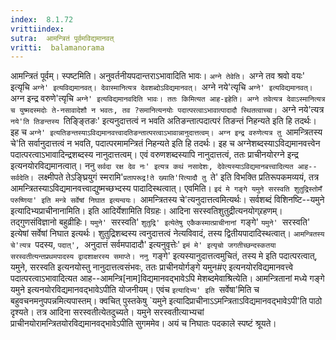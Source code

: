 ```yaml
---
index:  8.1.72
vrittiindex: 
sutra:  आमन्त्रितं पूर्वमविद्यमानवत्
vritti:  balamanorama 
---
```


आमन्त्रितं पूर्वम्। स्पष्टमिति। अनुवर्तनीयपदान्तराऽभावादिति भावः। `अग्ने तेवेति। `अग्ने तव श्रवो वयः' इत्यृचि `अग्ने' इत्यविद्यमानवत्। देवास्मानित्यत्र देवशब्दोऽविद्यमानवत्। `अग्ने नये'त्यृचि `अग्ने' इत्यविद्यमानवत्। `अग्न इन्द्र वरुणे'त्यृचि `अग्ने' इत्यविद्यमानवदिति भावः। ततः किमित्यत आह-इहेति। अग्ने तवेत्यत्र देवाऽस्मानित्यत्र च युष्मदस्मदोः ते-नसावादेशौ न भवतः, तव ?समानित्यनयोः पदात्परत्वाऽभावात्पादादौ स्थितत्वाच्चा। `अग्ने नये'त्यत्र `नये'ति तिङन्तस्य `तिङ्ङ्तिङः' इत्यनुदात्तत्वं न भवति अतिङन्तात्पदात्परं तिङन्तं निहन्यते इति हि तदर्थः। इह च `अग्ने' इत्यतिङन्तस्याऽविद्यमानवत्त्वादतिङन्तात्परत्वाऽभावान्नानुदात्तत्वम्। अग्न इन्द्र वरुणेत्यत्र तु `आमन्त्रितस्य चे'ति सर्वानुदात्तत्वं न भवति, पदात्परमामन्त्रितं निहन्यते इति हि तदर्थः। इह च अग्नेशब्दस्याऽविद्यमानवत्त्वेन पदात्परत्वाऽभावादिन्द्रशब्दस्य नानुदात्तत्वम्। एवं वरुणशब्दस्यापि नानुदात्तत्वं, ततः प्राचीनयोरग्ने इन्द्र इत्यनयोरविद्यमानत्वात्। ननु `सर्वदा रक्ष देव नः' इत्यत्र कथं नसादेशः, देवेत्यस्याऽविद्यमानबत्त्वादित्यत आह--सर्वदेति। `लक्ष्मीपते तेऽङ्घ्रियुगं स्मरामि'`प्रतापरूद्र!ते ख्याति'रित्यादौ तु `ते' इति विभक्ति प्रतिरूपकमव्ययं, तत्र आमन्त्रितस्याऽविद्यमानवत्त्वाद्युष्मच्छभ्दस्य पादादिस्थत्वात्। एवमिति। `इदं मे गङ्गे यमुने सरस्वति शुतुद्रिस्तोमँ परुष्णिया' इति मन्त्रे सर्वेषां निघात इत्यन्वयः। `आमन्त्रितस्य चे'त्यनुदात्तत्वमित्यर्थः। सर्वशब्दं विशिनष्टि--यमुने इत्यादिभ्यप्राचीनानामिति। इति आदिर्येशामिति विग्रहः। आदिना सरस्वतिशुतुद्रीत्यनयोग्र्रहणम्। तद्गुणसंविज्ञानो बहुव्रीहिः। `यमुने' `सरस्वति' `शुतुद्रि' इत्येतेषु एकैकस्मात्प्राचीनानां `गङ्गे' `यमुने' `सरस्वति' इत्येषां सर्वेषां निघात इत्यर्थः। शुतुद्रिशब्दस्य त्वनुदात्तत्वं नेत्यविवादं, तस्य द्वितीयपादादिस्थत्वात्। `आमन्त्रितस्य चे'त्यत्र `पदस्य, `पदात्', `अनुदात्तं सर्वमपादादौ' इत्यनुवृत्तेः' `इमं मे' इत्यृचो जगतीच्छन्दस्कतया सरस्वतीत्यन्तप्रथमपादस्य द्वादशाक्षरस्य समाप्ते। ननु `गङ्गे' इत्यस्यानुदात्तत्वमुचितं, तस्य मे इति पदात्परत्वात्, यमुने, सरस्वति इत्यनयोस्तु नानुदात्तत्वसंभवः, ततः प्राचीनयोर्गङ्गे यमुन#ए इत्यनयोरविद्यमानवत्त्वे पदात्परत्वाऽभावादित्यत आह--आमन्त्रि[नाम]विद्यमानवद्भावेऽपि मेशब्दमेवाश्रित्येति। आमन्त्रितानां मध्ये गङ्गे यमुने इत्यनयोरविद्यमानवद्भावेऽपीति योजनीयम्। एवंच `इत्यादिभ्य' इति `सर्वेषा'मिति च बहुवचनमनुपपन्नमित्यपास्तम्। क्वचित् पुस्तकेषु `यमुने इत्यादिप्राचीनाऽऽमन्त्रिताऽविद्यमानवद्भावेऽपी'ति पाठो दृश्यते। तत्र आदिना सरस्वतीत्येतदुच्यते। यमुने सरस्वतीत्याभ्यचां प्राचीनयोरामन्त्रितयोरविद्यमानवद्भावेऽपीति सुगममेव। अयं च निघातः पदकाले स्पष्टं श्रूयते। 

